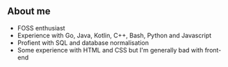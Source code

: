 ## About me

- FOSS enthusiast
- Experience with Go, Java, Kotlin, C++, Bash, Python and Javascript
- Profient with SQL and database normalisation
- Some experience with HTML and CSS but I'm generally bad with front-end
